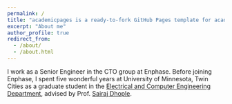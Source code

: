 ```yaml
---
permalink: /
title: "academicpages is a ready-to-fork GitHub Pages template for academic personal websites"
excerpt: "About me"
author_profile: true
redirect_from: 
  - /about/
  - /about.html
---
```


I work as a Senior Engineer in the CTO group at Enphase. Before joining Enphase, I spent five wonderful years at University of Minnesota, Twin Cities as a graduate student in the [Electrical and Computer Engineering Department](https://ece.umn.edu/), advised by Prof. [Sairaj Dhople](https://sairajdhople.umn.edu/). 


